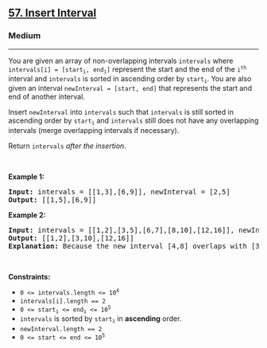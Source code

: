 <h2><a href="https://leetcode.com/problems/insert-interval/">57. Insert Interval</a></h2><h3>Medium</h3><hr><div style="user-select: auto;"><p style="user-select: auto;">You are given an array of non-overlapping intervals <code style="user-select: auto;">intervals</code> where <code style="user-select: auto;">intervals[i] = [start<sub style="user-select: auto;">i</sub>, end<sub style="user-select: auto;">i</sub>]</code> represent the start and the end of the <code style="user-select: auto;">i<sup style="user-select: auto;">th</sup></code> interval and <code style="user-select: auto;">intervals</code> is sorted in ascending order by <code style="user-select: auto;">start<sub style="user-select: auto;">i</sub></code>. You are also given an interval <code style="user-select: auto;">newInterval = [start, end]</code> that represents the start and end of another interval.</p>

<p style="user-select: auto;">Insert <code style="user-select: auto;">newInterval</code> into <code style="user-select: auto;">intervals</code> such that <code style="user-select: auto;">intervals</code> is still sorted in ascending order by <code style="user-select: auto;">start<sub style="user-select: auto;">i</sub></code> and <code style="user-select: auto;">intervals</code> still does not have any overlapping intervals (merge overlapping intervals if necessary).</p>

<p style="user-select: auto;">Return <code style="user-select: auto;">intervals</code><em style="user-select: auto;"> after the insertion</em>.</p>

<p style="user-select: auto;">&nbsp;</p>
<p style="user-select: auto;"><strong class="example" style="user-select: auto;">Example 1:</strong></p>

<pre style="user-select: auto;"><strong style="user-select: auto;">Input:</strong> intervals = [[1,3],[6,9]], newInterval = [2,5]
<strong style="user-select: auto;">Output:</strong> [[1,5],[6,9]]
</pre>

<p style="user-select: auto;"><strong class="example" style="user-select: auto;">Example 2:</strong></p>

<pre style="user-select: auto;"><strong style="user-select: auto;">Input:</strong> intervals = [[1,2],[3,5],[6,7],[8,10],[12,16]], newInterval = [4,8]
<strong style="user-select: auto;">Output:</strong> [[1,2],[3,10],[12,16]]
<strong style="user-select: auto;">Explanation:</strong> Because the new interval [4,8] overlaps with [3,5],[6,7],[8,10].
</pre>

<p style="user-select: auto;">&nbsp;</p>
<p style="user-select: auto;"><strong style="user-select: auto;">Constraints:</strong></p>

<ul style="user-select: auto;">
	<li style="user-select: auto;"><code style="user-select: auto;">0 &lt;= intervals.length &lt;= 10<sup style="user-select: auto;">4</sup></code></li>
	<li style="user-select: auto;"><code style="user-select: auto;">intervals[i].length == 2</code></li>
	<li style="user-select: auto;"><code style="user-select: auto;">0 &lt;= start<sub style="user-select: auto;">i</sub> &lt;= end<sub style="user-select: auto;">i</sub> &lt;= 10<sup style="user-select: auto;">5</sup></code></li>
	<li style="user-select: auto;"><code style="user-select: auto;">intervals</code> is sorted by <code style="user-select: auto;">start<sub style="user-select: auto;">i</sub></code> in <strong style="user-select: auto;">ascending</strong> order.</li>
	<li style="user-select: auto;"><code style="user-select: auto;">newInterval.length == 2</code></li>
	<li style="user-select: auto;"><code style="user-select: auto;">0 &lt;= start &lt;= end &lt;= 10<sup style="user-select: auto;">5</sup></code></li>
</ul>
</div>